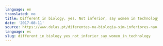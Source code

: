 ```yaml
---
language: en
translated: no
title: Different in biology, yes. Not inferior, say women in technology.
date: '2017-08-11'
source: https://www.delas.pt/diferentes-na-biologia-sim-inferiores-nao-dizem-mulheres-na-tecnologia/
language: es
slug: different_in_biology_yes_not_inferior_say_women_in_technology
---
```




